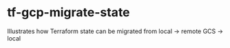 # tf-gcp-migrate-state

Illustrates how Terraform state can be migrated from local -> remote GCS -> local
